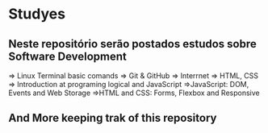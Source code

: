 # Studyes

<head>
  <title>Title</title>
  <meta property="og:image" content="https://i.pinimg.com/474x/07/b9/fa/07b9fa961e54bac7b1b3c786a3e2306d--tobe-cat-lovers.jpg" />
</head>



## Neste repositório serão postados estudos sobre Software Development

=> Linux Terminal basic comands
=> Git & GitHub
=> Interrnet
=> HTML, CSS
=> Introduction at programing logical and JavaScript
=>JavaScript: DOM, Events and Web Storage
=>HTML and CSS: Forms, Flexbox and Responsive

## And More keeping trak of this repository
